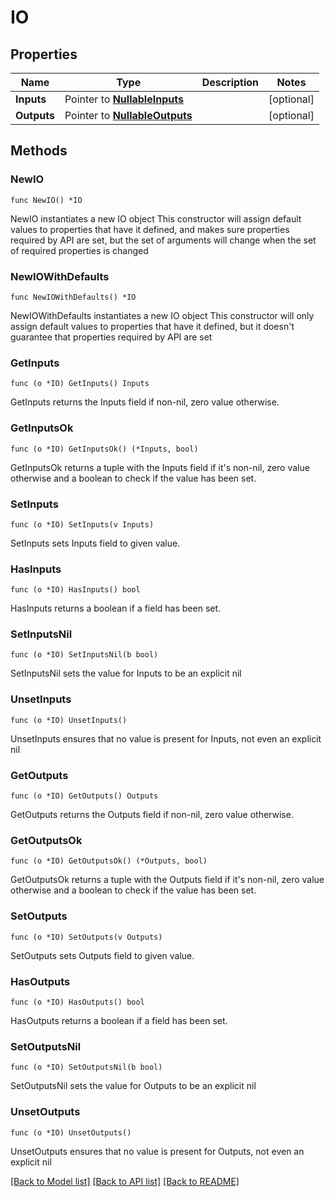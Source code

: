 # IO

## Properties

Name | Type | Description | Notes
------------ | ------------- | ------------- | -------------
**Inputs** | Pointer to [**NullableInputs**](Inputs.md) |  | [optional] 
**Outputs** | Pointer to [**NullableOutputs**](Outputs.md) |  | [optional] 

## Methods

### NewIO

`func NewIO() *IO`

NewIO instantiates a new IO object
This constructor will assign default values to properties that have it defined,
and makes sure properties required by API are set, but the set of arguments
will change when the set of required properties is changed

### NewIOWithDefaults

`func NewIOWithDefaults() *IO`

NewIOWithDefaults instantiates a new IO object
This constructor will only assign default values to properties that have it defined,
but it doesn't guarantee that properties required by API are set

### GetInputs

`func (o *IO) GetInputs() Inputs`

GetInputs returns the Inputs field if non-nil, zero value otherwise.

### GetInputsOk

`func (o *IO) GetInputsOk() (*Inputs, bool)`

GetInputsOk returns a tuple with the Inputs field if it's non-nil, zero value otherwise
and a boolean to check if the value has been set.

### SetInputs

`func (o *IO) SetInputs(v Inputs)`

SetInputs sets Inputs field to given value.

### HasInputs

`func (o *IO) HasInputs() bool`

HasInputs returns a boolean if a field has been set.

### SetInputsNil

`func (o *IO) SetInputsNil(b bool)`

 SetInputsNil sets the value for Inputs to be an explicit nil

### UnsetInputs
`func (o *IO) UnsetInputs()`

UnsetInputs ensures that no value is present for Inputs, not even an explicit nil
### GetOutputs

`func (o *IO) GetOutputs() Outputs`

GetOutputs returns the Outputs field if non-nil, zero value otherwise.

### GetOutputsOk

`func (o *IO) GetOutputsOk() (*Outputs, bool)`

GetOutputsOk returns a tuple with the Outputs field if it's non-nil, zero value otherwise
and a boolean to check if the value has been set.

### SetOutputs

`func (o *IO) SetOutputs(v Outputs)`

SetOutputs sets Outputs field to given value.

### HasOutputs

`func (o *IO) HasOutputs() bool`

HasOutputs returns a boolean if a field has been set.

### SetOutputsNil

`func (o *IO) SetOutputsNil(b bool)`

 SetOutputsNil sets the value for Outputs to be an explicit nil

### UnsetOutputs
`func (o *IO) UnsetOutputs()`

UnsetOutputs ensures that no value is present for Outputs, not even an explicit nil

[[Back to Model list]](../README.md#documentation-for-models) [[Back to API list]](../README.md#documentation-for-api-endpoints) [[Back to README]](../README.md)


